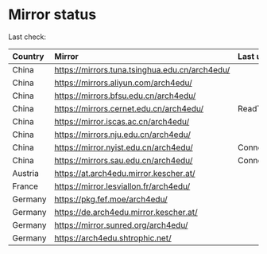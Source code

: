 <script src="./time.js"></script>
# Mirror status
Last check: <script type="text/javascript">localize(1749198758.0857382);</script>

|Country|Mirror|Last update|
|:------|:-----|:----------|
|China|https://mirrors.tuna.tsinghua.edu.cn/arch4edu/|<script type="text/javascript">localize(1749151135);</script>|
|China|https://mirrors.aliyun.com/arch4edu/|<script type="text/javascript">localize(1749151135);</script>|
|China|https://mirrors.bfsu.edu.cn/arch4edu/|<script type="text/javascript">localize(1749151135);</script>|
|China|https://mirrors.cernet.edu.cn/arch4edu/|ReadTimeout|
|China|https://mirror.iscas.ac.cn/arch4edu/|<script type="text/javascript">localize(1749151135);</script>|
|China|https://mirrors.nju.edu.cn/arch4edu/|<script type="text/javascript">localize(1749106437);</script>|
|China|https://mirror.nyist.edu.cn/arch4edu/|ConnectionError|
|China|https://mirrors.sau.edu.cn/arch4edu/|ConnectionError|
|Austria|https://at.arch4edu.mirror.kescher.at/|<script type="text/javascript">localize(1749151135);</script>|
|France|https://mirror.lesviallon.fr/arch4edu/|<script type="text/javascript">localize(1749020703);</script>|
|Germany|https://pkg.fef.moe/arch4edu/|<script type="text/javascript">localize(1749151135);</script>|
|Germany|https://de.arch4edu.mirror.kescher.at/|<script type="text/javascript">localize(1749151135);</script>|
|Germany|https://mirror.sunred.org/arch4edu/|<script type="text/javascript">localize(1749151135);</script>|
|Germany|https://arch4edu.shtrophic.net/|<script type="text/javascript">localize(1749151135);</script>|

<script src="./tablefilter/tablefilter.js"></script>
<script src="./table.js"></script>